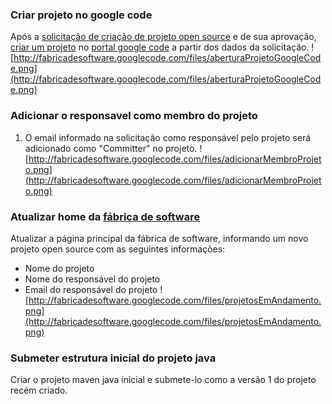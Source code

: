 ### Criar projeto no google code ###
Após a [solicitação de criação de projeto open source](http://code.google.com/p/fabricadesoftware/wiki/requisitarAberturaProjetoOpenSource) e de sua aprovação, [criar um projeto](http://code.google.com/hosting/createProject) no [portal google code](http://code.google.com/) a partir dos dados da solicitação.
![http://fabricadesoftware.googlecode.com/files/aberturaProjetoGoogleCode.png](http://fabricadesoftware.googlecode.com/files/aberturaProjetoGoogleCode.png)

### Adicionar o responsavel como membro do projeto ###
  1. O email informado na solicitação como responsável pelo projeto será adicionado como "Committer" no projeto. ![http://fabricadesoftware.googlecode.com/files/adicionarMembroProjeto.png](http://fabricadesoftware.googlecode.com/files/adicionarMembroProjeto.png)

### Atualizar home da [fábrica de software](http://code.google.com/p/fabricadesoftware/) ###
Atualizar a página principal da fábrica de software, informando um novo projeto open source com as seguintes informações:
  * Nome do projeto
  * Nome do responsável do projeto
  * Email do responsável do projeto
![http://fabricadesoftware.googlecode.com/files/projetosEmAndamento.png](http://fabricadesoftware.googlecode.com/files/projetosEmAndamento.png)

### Submeter estrutura inicial do projeto java ###
Criar o projeto maven java inicial e submete-lo como a versão 1 do projeto recém criado.